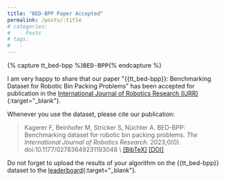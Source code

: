 ```yaml
---
title: "BED-BPP Paper Accepted"
permalink: /posts/:title
# categories:
#   - Posts
# tags:
#   - 
---
```


<!-- Definition of variables -->
{% capture tt_bed-bpp %}<tt>BED-BPP</tt>{% endcapture %} <!-- use with {{tt_bed-bpp}} -->

<!-- -->
I am very happy to share that our paper "{{tt_bed-bpp}}: Benchmarking Dataset for Robotic Bin Packing Problems" has been accepted for publication in the [International Journal of Robotics Research (IJRR)](https://journals.sagepub.com/home/ijr){:target="_blank"}. 


Whenever you use the dataset, please cite our publication:

>
> Kagerer F, Beinhofer M, Stricker S, Nüchter A. BED-BPP: Benchmarking dataset for robotic bin packing problems. *The International Journal of Robotics Research*. 2023;0(0). doi:10.1177/02783649231193048 \\
> <a href="https://floriankagerer.github.io//assets/publications/Kagereretal2023-ijjr.bib" target="_blank">[BibTeX]</a>
<a href="https://doi.org/10.1177/02783649231193048" target="_blank">[DOI]</a>
>

Do not forget to upload the results of your algorithm on the {{tt_bed-bpp}} dataset to the [leaderboard](/leaderboard){:target="_blank"}.
